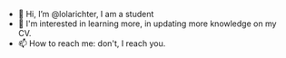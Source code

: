 - 👋 Hi, I’m @lolarichter, I am a student 
- 👀 I'm interested in learning more, in updating more knowledge on my CV.
- 📫 How to reach me: don't, I reach you.

<!---
lolarichter/lolarichter is a ✨ special ✨ repository because its `README.md` (this file) appears on your GitHub profile.
You can click the Preview link to take a look at your changes.
--->
